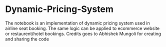 # Dynamic-Pricing-System
The notebook is an implementation of dynamic pricing system used in airline seat booking. The same logic can be applied to ecommerce website or restaurent/hotel bookings.
Credits goes to Abhishek Mungoli for creating and sharing the code
